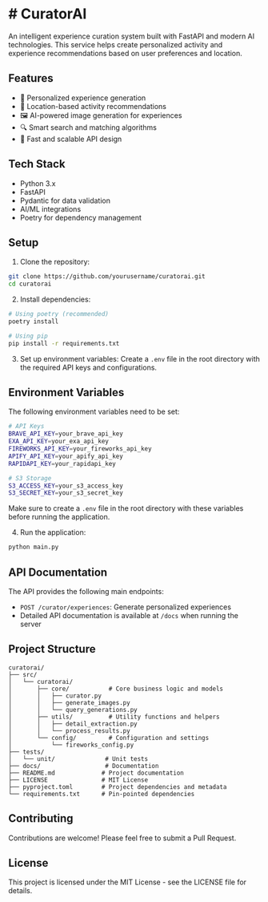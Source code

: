 # # CuratorAI

An intelligent experience curation system built with FastAPI and modern AI technologies. This service helps create personalized activity and experience recommendations based on user preferences and location.

## Features

- 🎯 Personalized experience generation
- 📍 Location-based activity recommendations
- 🖼️ AI-powered image generation for experiences
- 🔍 Smart search and matching algorithms
- 🚀 Fast and scalable API design

## Tech Stack

- Python 3.x
- FastAPI
- Pydantic for data validation
- AI/ML integrations
- Poetry for dependency management

## Setup

1. Clone the repository:
```bash
git clone https://github.com/yourusername/curatorai.git
cd curatorai
```

2. Install dependencies:
```bash
# Using poetry (recommended)
poetry install

# Using pip
pip install -r requirements.txt
```

3. Set up environment variables:
Create a `.env` file in the root directory with the required API keys and configurations.

## Environment Variables

The following environment variables need to be set:

```bash
# API Keys
BRAVE_API_KEY=your_brave_api_key
EXA_API_KEY=your_exa_api_key
FIREWORKS_API_KEY=your_fireworks_api_key
APIFY_API_KEY=your_apify_api_key
RAPIDAPI_KEY=your_rapidapi_key

# S3 Storage
S3_ACCESS_KEY=your_s3_access_key
S3_SECRET_KEY=your_s3_secret_key
```

Make sure to create a `.env` file in the root directory with these variables before running the application.

4. Run the application:
```bash
python main.py
```

## API Documentation

The API provides the following main endpoints:

- `POST /curator/experiences`: Generate personalized experiences
- Detailed API documentation is available at `/docs` when running the server

## Project Structure

```
curatorai/
├── src/
│   └── curatorai/
│       ├── core/           # Core business logic and models
│       │   ├── curator.py
│       │   ├── generate_images.py
│       │   └── query_generations.py
│       ├── utils/          # Utility functions and helpers
│       │   ├── detail_extraction.py
│       │   └── process_results.py
│       └── config/         # Configuration and settings
│           └── fireworks_config.py
├── tests/
│   └── unit/              # Unit tests
├── docs/                  # Documentation
├── README.md             # Project documentation
├── LICENSE               # MIT License
├── pyproject.toml        # Project dependencies and metadata
└── requirements.txt      # Pin-pointed dependencies
```

## Contributing

Contributions are welcome! Please feel free to submit a Pull Request.

## License

This project is licensed under the MIT License - see the LICENSE file for details.
